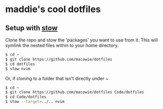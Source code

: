 # maddie's cool dotfiles

## Setup with [stow](https://www.gnu.org/software/stow/)

Clone the repo and stow the 'packages' you want to use from it. This will symlink the nested files within to your home directory.

```bash
$ cd ~
$ git clone https://github.com/macowie/dotfiles 
$ cd dotfiles
$ stow nvim 
```

Or, if cloning to a folder that isn't directly under ~

```bash
$ cd ~
$ git clone https://github.com/macowie/dotfiles Code/dotfiles
$ cd Code/dotfiles
$ stow --target=../.. nvim 
```
